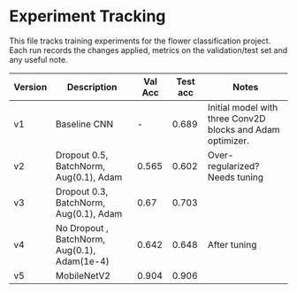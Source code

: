 # Experiment Tracking 

This file tracks training experiments for the flower classification project. Each run records the changes applied,
metrics on the validation/test set and any useful note.

| Version | Description | Val Acc | Test acc | Notes |
|---------|-------------|--------|----------|-------|
| v1 | Baseline CNN | - | 0.689 | Initial model with three Conv2D blocks and Adam optimizer. | 
| v2 | Dropout 0.5, BatchNorm, Aug(0.1), Adam | 0.565 | 0.602 | Over-regularized? Needs tuning |
| v3 | Dropout 0.3, BatchNorm, Aug(0.1), Adam | 0.67 | 0.703 |
| v4 | No Dropout , BatchNorm, Aug(0.1), Adam(1e-4) | 0.642 | 0.648 |After tuning
| v5 | MobileNetV2 | 0.904 | 0.906 |